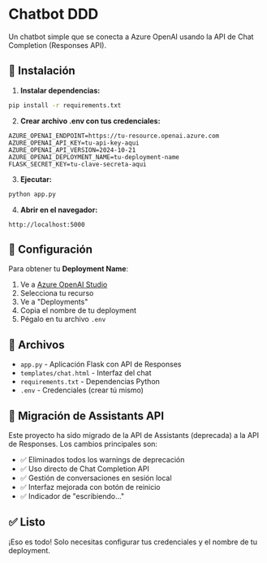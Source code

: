 # Chatbot DDD

Un chatbot simple que se conecta a Azure OpenAI usando la API de Chat Completion (Responses API).

## 🚀 Instalación

1. **Instalar dependencias:**
```bash
pip install -r requirements.txt
```

2. **Crear archivo .env con tus credenciales:**
```env
AZURE_OPENAI_ENDPOINT=https://tu-resource.openai.azure.com
AZURE_OPENAI_API_KEY=tu-api-key-aqui
AZURE_OPENAI_API_VERSION=2024-10-21
AZURE_OPENAI_DEPLOYMENT_NAME=tu-deployment-name
FLASK_SECRET_KEY=tu-clave-secreta-aqui
```

3. **Ejecutar:**
```bash
python app.py
```

4. **Abrir en el navegador:**
```
http://localhost:5000
```

## 🔑 Configuración

Para obtener tu **Deployment Name**:

1. Ve a [Azure OpenAI Studio](https://oai.azure.com/)
2. Selecciona tu recurso
3. Ve a "Deployments"
4. Copia el nombre de tu deployment
5. Pégalo en tu archivo `.env`

## 📁 Archivos

- `app.py` - Aplicación Flask con API de Responses
- `templates/chat.html` - Interfaz del chat
- `requirements.txt` - Dependencias Python
- `.env` - Credenciales (crear tú mismo)

## 🔄 Migración de Assistants API

Este proyecto ha sido migrado de la API de Assistants (deprecada) a la API de Responses. Los cambios principales son:

- ✅ Eliminados todos los warnings de deprecación
- ✅ Uso directo de Chat Completion API
- ✅ Gestión de conversaciones en sesión local
- ✅ Interfaz mejorada con botón de reinicio
- ✅ Indicador de "escribiendo..."

## ✅ Listo

¡Eso es todo! Solo necesitas configurar tus credenciales y el nombre de tu deployment.